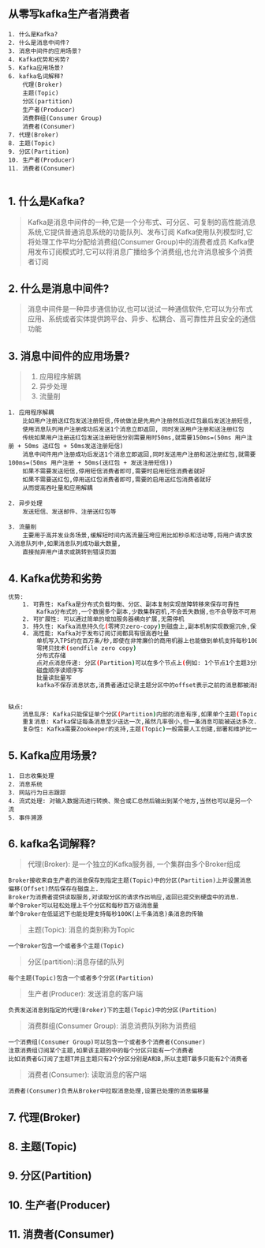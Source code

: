 ## 从零写kafka生产者消费者

```
1. 什么是Kafka?
2. 什么是消息中间件?
3. 消息中间件的应用场景?
4. Kafka优势和劣势?
5. Kafka应用场景?
6. kafka名词解释?
    代理(Broker)
    主题(Topic)
    分区(partition)
    生产者(Producer)
    消费群组(Consumer Group)
    消费者(Consumer)
7. 代理(Broker)
8. 主题(Topic)
9. 分区(Partition)
10. 生产者(Producer)
11. 消费者(Consumer)


```

## 1. 什么是Kafka?
> Kafka是消息中间件的一种,它是一个分布式、可分区、可复制的高性能消息系统,它提供普通消息系统的功能队列、发布订阅
> Kafka使用队列模型时,它将处理工作平均分配给消费组(Consumer Group)中的消费者成员
> Kafka使用发布订阅模式时,它可以将消息广播给多个消费组,也允许消息被多个消费者订阅

## 2. 什么是消息中间件?
> 消息中间件是一种异步通信协议,也可以说试一种通信软件,它可以为分布式应用、系统或者实体提供跨平台、异步、松耦合、高可靠性并且安全的通信功能

## 3. 消息中间件的应用场景?
> 1. 应用程序解耦
> 2. 异步处理
> 3. 流量削

```
1. 应用程序解耦
    比如用户注册送红包发送注册短信,传统做法是先用户注册然后送红包最后发送注册短信,
    使用消息队列用户注册成功后发送1个消息立即返回, 同时发送用户注册和送注册红包
    传统如果用户注册送红包发送注册短信分别需要用时50ms,就需要150ms=(50ms 用户注册 + 50ms 送红包 + 50ms发送注册短信)
    消息中间件用户注册成功后发送1个消息立即返回,同时发送用户注册和送注册红包,就需要100ms=(50ms 用户注册 + 50ms(送红包 + 发送注册短信))
    如果不需要发送短信,停用短信消费者即可,需要时启用短信消费者就好
    如果不需要送红包,停用送红包消费者即可,需要的启用送红包消费者就好
    从而提高吞吐量和应用解耦
    
2. 异步处理
    发送短信、发送邮件、注册送红包等

3. 流量削
    主要用于高并发业务场景,缓解短时间内高流量压垮应用比如秒杀和活动等,将用户请求放入消息队列中,如果消息队列成功最大数量,
    直接抛弃用户请求或跳转到错误页面
```


## 4. Kafka优势和劣势
```sh
优势:
    1. 可靠性: Kafka是分布式负载均衡、分区、副本复制实现故障转移来保存可靠性
        Kafka分布式的,一个数据多个副本,少数集群宕机,不会丢失数据,也不会导致不可用
    2. 可扩展性: 可以通过简单的增加服务器横向扩展,无需停机
    3. 持久性: Kafka消息持久化(零拷贝zero-copy)到磁盘上,副本机制实现数据沉余,保证数据不会丢失
    4. 高性能: Kafka对于发布订阅订阅都具有很高吞吐量
        单机写入TPS约在百万条/秒,即使在非常廉价的商用机器上也能做到单机支持每秒100K条消息的传输
        零拷贝技术(sendfile zero copy)
        分布式存储
        点对点消息传递: 分区(Partition)可以在多个节点上(例如: 1个节点1个主题3分区吞吐量是300MB, 分成3个节点分别存放个主题3分区即300MB*3=900MB的吞吐量)
        磁盘顺序读顺序写
        批量读批量写
        kafka不保存消息状态,消费者通过记录主题分区中的offset表示之前的消息都被消费,offset之后的都是未消费,offset可以任意移动
        
        
缺点:
    消息乱序: Kafka只能保证单个分区(Partition)内部的消息有序,如果单个主题(Topic)有多个分区,分区之间无法保证消息有序
    重复消息: Kafka保证每条消息至少送达一次,虽然几率很小,但一条消息可能被送达多次.
    复杂性: Kafka需要Zookeeper的支持,主题(Topic)一般需要人工创建,部署和维护比一般MQ成本更高

```

## 5. Kafka应用场景?
```
1. 日志收集处理
2. 消息系统
3. 网站行为日志跟踪
4. 流式处理: 对输入数据流进行转换、聚合或汇总然后输出到某个地方,当然也可以是另一个流
5. 事件溯源
```

## 6. kafka名词解释?
> 代理(Broker): 是一个独立的Kafka服务器, 一个集群由多个Broker组成
```
Broker接收来自生产者的消息保存到指定主题(Topic)中的分区(Partition)上并设置消息偏移(Offset)然后保存在磁盘上.
Broker为消费者提供读取服务,对读取分区的请求作出响应,返回已提交到硬盘中的消息.
单个Broker可以轻松处理上千个分区和每秒百万级消息量
单个Broker在低延迟下也能处理支持每秒100K(上千条消息)条消息的传输
```

> 主题(Topic): 消息的类别称为Topic
```
一个Broker包含一个或者多个主题(Topic)
```

> 分区(partition):消息存储的队列
```
每个主题(Topic)包含一个或者多个分区(Partition)
```

> 生产者(Producer): 发送消息的客户端
```
负责发送消息到指定的代理(Broker)下的主题(Topic)中的分区(Partition)
```


> 消费群组(Consumer Group): 消息消费队列称为消费组
```
一个消费组(Consumer Group)可以包含一个或者多个消费者(Consumer)
注意消费组订阅某个主题,如果该主题的中的每个分区只能有一个消费者
比如消费者G订阅了主题T并且主题只有2个分区分别是A和B,所以主题T最多只能有2个消费者
```

> 消费者(Consumer): 读取消息的客户端
```
消费者(Consumer)负责从Broker中拉取消息处理,设置已处理的消息偏移量
```

## 7. 代理(Broker)

## 8. 主题(Topic)


## 9. 分区(Partition)

## 10. 生产者(Producer)

## 11. 消费者(Consumer)

